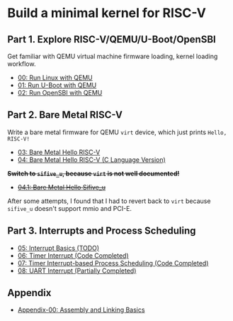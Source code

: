 # Build a minimal kernel for RISC-V

## Part 1. Explore RISC-V/QEMU/U-Boot/OpenSBI

Get familiar with QEMU virtual machine firmware loading, kernel loading workflow.

- [00: Run Linux with QEMU](/00-Run-Linux-With-QEMU)  
- [01: Run U-Boot with QEMU](/01-Run-U-Boot-With-QEMU)  
- [02: Run OpenSBI with QEMU](/02-Run-OpenSBI-With-QEMU)  

## Part 2. Bare Metal RISC-V

Write a bare metal firmware for QEMU `virt` device, which just prints `Hello, RISC-V!`  

- [03: Bare Metal Hello RISC-V](/03-Bare-Metal-Hello-RISC-V)  
- [04: Bare Metal Hello RISC-V (C Language Version)](/04-Bare-Metal-C-Language)

**~~Switch to `sifive_u`, because `virt` is not well documented!~~**

- ~~[04.1: Bare Metal Hello Sifive_u](/04.1-Bare-Metal-Sifive_u)~~

After some attempts, I found that I had to revert back to `virt` because `sifive_u` doesn't support mmio and PCI-E.  

## Part 3. Interrupts and Process Scheduling

- [05: Interrupt Basics (TODO)](/05-Interrupt-Basics)  
- [06: Timer Interrupt (Code Completed)](/06-Timer-Interrupt)  
- [07: Timer Interrupt-based Process Scheduling (Code Completed)](/07-Simple-Process-Scheduling)  
- [08: UART Interrupt (Partially Completed)](/08-UART-Interrupt)  

## Appendix
- [Appendix-00: Assembly and Linking Basics](/Appendix-00-Assembly-and-Linking/README.md)
